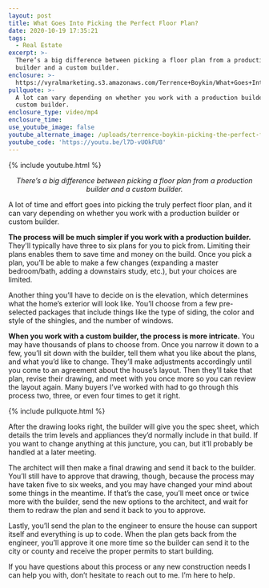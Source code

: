 ```yaml
---
layout: post
title: What Goes Into Picking the Perfect Floor Plan?
date: 2020-10-19 17:35:21
tags:
  - Real Estate
excerpt: >-
  There’s a big difference between picking a floor plan from a production
  builder and a custom builder.
enclosure: >-
  https://vyralmarketing.s3.amazonaws.com/Terrence+Boykin/What+Goes+Into+Picking+the+Perfect+Floor+Plan_.mp4
pullquote: >-
  A lot can vary depending on whether you work with a production builder or
  custom builder.
enclosure_type: video/mp4
enclosure_time:
use_youtube_image: false
youtube_alternate_image: /uploads/terrence-boykin-picking-the-perfect-floor-plan-yt.jpg
youtube_code: 'https://youtu.be/l7D-vUOkFU8'
---
```


{% include youtube.html %}

<p style="text-align: center;"><em>There’s a big difference between picking a floor plan from a production builder and a custom builder.</em></p>

A lot of time and effort goes into picking the truly perfect floor plan, and it can vary depending on whether you work with a production builder or custom builder.&nbsp;

**The process will be much simpler if you work with a production builder.** They'll typically have three to six plans for you to pick from. Limiting their plans enables them to save time and money on the build. Once you pick a plan, you’ll be able to make a few changes (expanding a master bedroom/bath, adding a downstairs study, etc.), but your choices are limited.&nbsp;

Another thing you’ll have to decide on is the elevation, which determines what the home’s exterior will look like. You’ll choose from a few pre-selected packages that include things like the type of siding, the color and style of the shingles, and the number of windows.&nbsp;

**When you work with a custom builder, the process is more intricate.** You may have thousands of plans to choose from. Once you narrow it down to a few, you’ll sit down with the builder, tell them what you like about the plans, and what you’d like to change. They’ll make adjustments accordingly until you come to an agreement about the house’s layout. Then they’ll take that plan, revise their drawing, and meet with you once more so you can review the layout again. Many buyers I’ve worked with had to go through this process two, three, or even four times to get it right.&nbsp;

{% include pullquote.html %}

After the drawing looks right, the builder will give you the spec sheet, which details the trim levels and appliances they’d normally include in that build. If you want to change anything at this juncture, you can, but it’ll probably be handled at a later meeting.&nbsp;

The architect will then make a final drawing and send it back to the builder. You’ll still have to approve that drawing, though, because the process may have taken five to six weeks, and you may have changed your mind about some things in the meantime. If that’s the case, you’ll meet once or twice more with the builder, send the new options to the architect, and wait for them to redraw the plan and send it back to you to approve.&nbsp;

Lastly, you’ll send the plan to the engineer to ensure the house can support itself and everything is up to code. When the plan gets back from the engineer, you’ll approve it one more time so the builder can send it to the city or county and receive the proper permits to start building.&nbsp;

If you have questions about this process or any new construction needs I can help you with, don’t hesitate to reach out to me. I’m here to help.